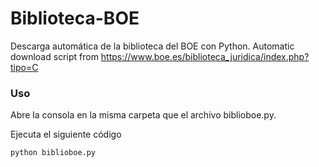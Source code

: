 # Biblioteca-BOE
Descarga automática de la biblioteca del BOE con Python. Automatic download script from https://www.boe.es/biblioteca_juridica/index.php?tipo=C



### Uso

Abre la consola en la misma carpeta que el archivo biblioboe.py.

Ejecuta el siguiente código

`python biblioboe.py`
